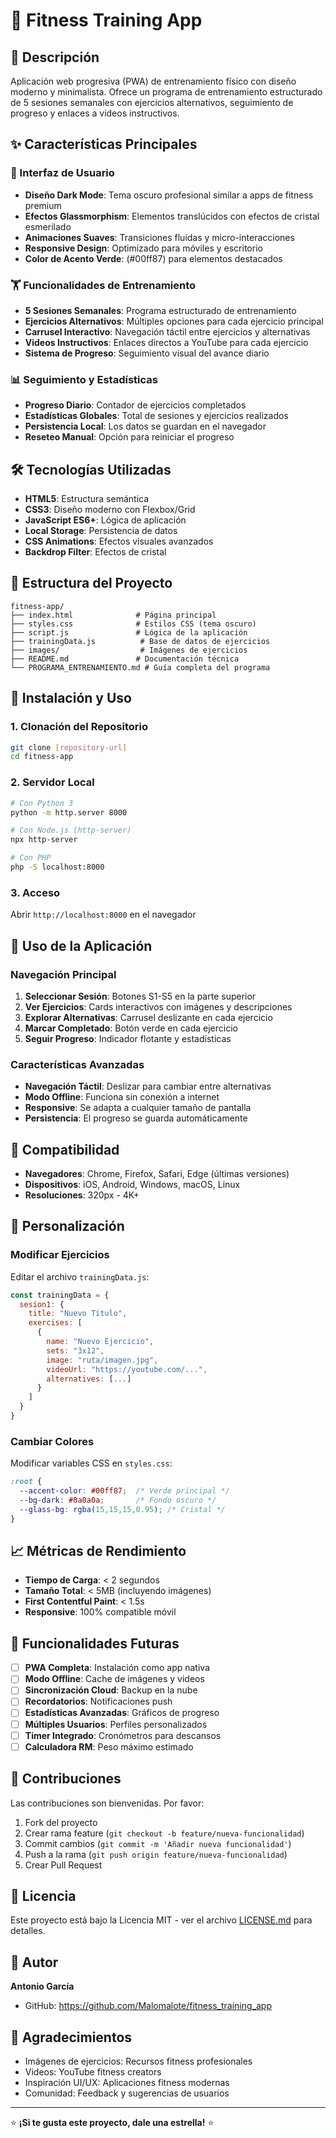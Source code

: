 # 💪 Fitness Training App

## 📱 Descripción

Aplicación web progresiva (PWA) de entrenamiento físico con diseño moderno y minimalista. Ofrece un programa de entrenamiento estructurado de 5 sesiones semanales con ejercicios alternativos, seguimiento de progreso y enlaces a videos instructivos.

## ✨ Características Principales

### 🎨 Interfaz de Usuario
- **Diseño Dark Mode**: Tema oscuro profesional similar a apps de fitness premium
- **Efectos Glassmorphism**: Elementos translúcidos con efectos de cristal esmerilado
- **Animaciones Suaves**: Transiciones fluidas y micro-interacciones
- **Responsive Design**: Optimizado para móviles y escritorio
- **Color de Acento Verde**: (#00ff87) para elementos destacados

### 🏋️ Funcionalidades de Entrenamiento
- **5 Sesiones Semanales**: Programa estructurado de entrenamiento
- **Ejercicios Alternativos**: Múltiples opciones para cada ejercicio principal
- **Carrusel Interactivo**: Navegación táctil entre ejercicios y alternativas
- **Videos Instructivos**: Enlaces directos a YouTube para cada ejercicio
- **Sistema de Progreso**: Seguimiento visual del avance diario

### 📊 Seguimiento y Estadísticas
- **Progreso Diario**: Contador de ejercicios completados
- **Estadísticas Globales**: Total de sesiones y ejercicios realizados
- **Persistencia Local**: Los datos se guardan en el navegador
- **Reseteo Manual**: Opción para reiniciar el progreso

## 🛠️ Tecnologías Utilizadas

- **HTML5**: Estructura semántica
- **CSS3**: Diseño moderno con Flexbox/Grid
- **JavaScript ES6+**: Lógica de aplicación
- **Local Storage**: Persistencia de datos
- **CSS Animations**: Efectos visuales avanzados
- **Backdrop Filter**: Efectos de cristal

## 📁 Estructura del Proyecto

```
fitness-app/
├── index.html              # Página principal
├── styles.css              # Estilos CSS (tema oscuro)
├── script.js               # Lógica de la aplicación
├── trainingData.js          # Base de datos de ejercicios
├── images/                  # Imágenes de ejercicios
├── README.md               # Documentación técnica
└── PROGRAMA_ENTRENAMIENTO.md # Guía completa del programa
```

## 🚀 Instalación y Uso

### 1. Clonación del Repositorio
```bash
git clone [repository-url]
cd fitness-app
```

### 2. Servidor Local
```bash
# Con Python 3
python -m http.server 8000

# Con Node.js (http-server)
npx http-server

# Con PHP
php -S localhost:8000
```

### 3. Acceso
Abrir `http://localhost:8000` en el navegador

## 🎯 Uso de la Aplicación

### Navegación Principal
1. **Seleccionar Sesión**: Botones S1-S5 en la parte superior
2. **Ver Ejercicios**: Cards interactivos con imágenes y descripciones
3. **Explorar Alternativas**: Carrusel deslizante en cada ejercicio
4. **Marcar Completado**: Botón verde en cada ejercicio
5. **Seguir Progreso**: Indicador flotante y estadísticas

### Características Avanzadas
- **Navegación Táctil**: Deslizar para cambiar entre alternativas
- **Modo Offline**: Funciona sin conexión a internet
- **Responsive**: Se adapta a cualquier tamaño de pantalla
- **Persistencia**: El progreso se guarda automáticamente

## 📱 Compatibilidad

- **Navegadores**: Chrome, Firefox, Safari, Edge (últimas versiones)
- **Dispositivos**: iOS, Android, Windows, macOS, Linux
- **Resoluciones**: 320px - 4K+

## 🔧 Personalización

### Modificar Ejercicios
Editar el archivo `trainingData.js`:
```javascript
const trainingData = {
  sesion1: {
    title: "Nuevo Título",
    exercises: [
      {
        name: "Nuevo Ejercicio",
        sets: "3x12",
        image: "ruta/imagen.jpg",
        videoUrl: "https://youtube.com/...",
        alternatives: [...]
      }
    ]
  }
}
```

### Cambiar Colores
Modificar variables CSS en `styles.css`:
```css
:root {
  --accent-color: #00ff87;  /* Verde principal */
  --bg-dark: #0a0a0a;       /* Fondo oscuro */
  --glass-bg: rgba(15,15,15,0.95); /* Cristal */
}
```

## 📈 Métricas de Rendimiento

- **Tiempo de Carga**: < 2 segundos
- **Tamaño Total**: < 5MB (incluyendo imágenes)
- **First Contentful Paint**: < 1.5s
- **Responsive**: 100% compatible móvil

## 🔮 Funcionalidades Futuras

- [ ] **PWA Completa**: Instalación como app nativa
- [ ] **Modo Offline**: Cache de imágenes y videos
- [ ] **Sincronización Cloud**: Backup en la nube
- [ ] **Recordatorios**: Notificaciones push
- [ ] **Estadísticas Avanzadas**: Gráficos de progreso
- [ ] **Múltiples Usuarios**: Perfiles personalizados
- [ ] **Timer Integrado**: Cronómetros para descansos
- [ ] **Calculadora RM**: Peso máximo estimado

## 🤝 Contribuciones

Las contribuciones son bienvenidas. Por favor:

1. Fork del proyecto
2. Crear rama feature (`git checkout -b feature/nueva-funcionalidad`)
3. Commit cambios (`git commit -m 'Añadir nueva funcionalidad'`)
4. Push a la rama (`git push origin feature/nueva-funcionalidad`)
5. Crear Pull Request

## 📝 Licencia

Este proyecto está bajo la Licencia MIT - ver el archivo [LICENSE.md](LICENSE.md) para detalles.

## 👤 Autor

**Antonio García**
- GitHub: https://github.com/Malomalote/fitness_training_app

## 🙏 Agradecimientos

- Imágenes de ejercicios: Recursos fitness profesionales
- Videos: YouTube fitness creators
- Inspiración UI/UX: Aplicaciones fitness modernas
- Comunidad: Feedback y sugerencias de usuarios

---

⭐ **¡Si te gusta este proyecto, dale una estrella!** ⭐
